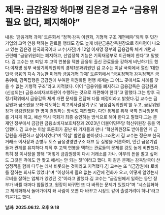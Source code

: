 # **제목: 금감원장 하마평 김은경 교수 “금융위 필요 없다, 폐지해야”**

  내용: ‘금융개혁 과제’ 토론회서 “정책·감독 이원화, 기형적 구조 개편해야”퇴직 후 민간 기업의 고액 연봉 택하는 관료들 행태도 강도 높게 비판금융감독원장으로 하마평이 나오고 있는 김은경 한국외국어대 교수(사진)가 12일 이재명 정부의 금융감독 체계 개편과 관련해 “금융위원회는 폐지하고, 산업정책 기능은 기획재정부로 이관해야 한다”고 말했다. 김 교수는 또 퇴임 후 고액 연봉을 택한 금융위 출신 관료들을 강하게 비난하기도 했다.이재명 정부 국정기획위원회의 경제1분과위원인 김 교수는 이날 국회에서 열린 ‘대한민국 금융의 지속 가능한 미래와 금융개혁 과제’ 토론회에서 “금융정책과 감독정책은 금융위에, 감독집행은 금감원에 부여한 이원화된 현행 체계는 그 어느 곳에서도 사례를 찾을 수 없는 기형적 구조”라고 지적했다. 이어 “금융위를 폐지하고 금융감독은 금감원과 (신설되는) 금융소비자보호원이 수행하는 것으로 개편해야 한다”고 말했다.그는 향후 국정기획위에서 금융감독 체계 개편 문제를 전담해 다룰 예정이라고 밝혔다.김 교수는 금감원과 금소원을 보좌·지도하는 최고의사결정기구로 ‘금융감독위원회’를 두고, 금감위원장과 금감원장을 한 명이 겸임하는 방식도 제안했다. 다만 통제를 위해 국회 인사청문회를 거치게 하고, 예산 역시 국회가 최종 승인하는 방식으로 해야 한다고 말했다.그는 문재인 정부에서 금감원 금융소비자보호처장과 2023년 더불어민주당 혁신위원장 등을 역임했다. 김 교수는 이날 토론회가 끝난 뒤 기자들과 만나 “혁신위원장도 받아들인 게 금감원을 개편하고 싶어서였다”며 ‘작심’ 발언을 쏟아냈다.그러면서 김 교수는 정은보 한국거래소 이사장과 손병두 토스 금융경영연구소 대표 등 실명을 거론하며, 민간 금융기업들과 관계를 유지하다 퇴직 후 고액 연봉을 택하는 관료들의 문제를 강도 높게 비판했다.특히 정 이사장을 향해 “어떻게 금감원장이 다시 거래소를 가나. 아무리 돈을 벌고 싶어도 그것은 격에도 안 맞고 해서는 안 되는 짓”이라고 했다. 이 같은 문제는 감독당국이 산업정책을 함께 다루는 데서 비롯되는 것이라고 지적했다.김 교수는 또 “(금감원에) 로비를 잘하는 회사도 있었다”며 “이상하게 필요 없는 시간에 전화가 오고, 어떻게 알았는지 로비를 잘하는 업체가 있었던 것”이라고 말했다.김 교수는 “금감원에서 일하는 동안 정부가 바뀔 때마다 힘들었고, 원장이 바뀌면 또 다 바뀌는 문제가 있었다”며 “시스템화하고 체계화해서 돌아가야지 왜 사람이 오면 다 바꾸고 시장도 같이 출렁거려야 하나”라고 되묻기도 했다.

  **날짜: 2025.06.12. 오후 9:18**